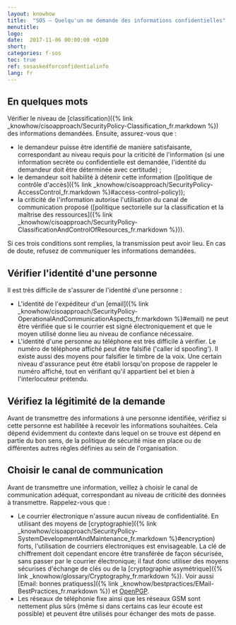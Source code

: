 ```yaml
---
layout: knowhow
title:  "SOS – Quelqu'un me demande des informations confidentielles"
menutitle:
logo:
date:  2017-11-06 00:00:00 +0100
short:
categories: f-sos
toc: true
ref: sosaskedforconfidentialinfo
lang: fr
---
```


## En quelques mots
Vérifier le niveau de [classification]({% link _knowhow/cisoapproach/SecurityPolicy-Classification_fr.markdown %}) des informations demandées. Ensuite, assurez-vous que :

* le demandeur puisse être identifié de manière satisfaisante, correspondant au niveau requis pour la criticité de l'information (si une information secrète ou confidentielle est demandée, l'identité du demandeur doit être déterminée avec certitude) ;
* le demandeur soit habilité à détenir cette information ([politique de contrôle d'accès]({% link _knowhow/cisoapproach/SecurityPolicy-AccessControl_fr.markdown %}#access-control-policy));
* la criticité de l'information autorise l'utilisation du canal de communication proposé ([politique sectorielle sur la classification et la maîtrise des ressources]({% link _knowhow/cisoapproach/SecurityPolicy-ClassificationAndControlOfResources_fr.markdown %})).

Si ces trois conditions sont remplies, la transmission peut avoir lieu. En cas de doute, refusez de communiquer les informations demandées.

## Vérifier l'identité d'une personne
Il est très difficile de s'assurer de l'identité d'une personne :

* L'identité de l'expéditeur d'un [email]({% link _knowhow/cisoapproach/SecurityPolicy-OperationalAndCommunicationAspects_fr.markdown %}#email) ne peut être vérifiée que si le courrier est signé électroniquement et que le moyen utilisé donne lieu au niveau de confiance nécessaire.
* L'identité d'une personne au téléphone est très difficile à vérifier. Le numéro de téléphone affiché peut être falsifié ('caller id spoofing'). Il existe aussi des moyens pour falsifier le timbre de la voix. Une certain niveau d'assurance peut être établi lorsqu'on propose de rappeler le numéro affiché, tout en vérifiant qu'il appartient bel et bien à l'interlocuteur prétendu.

## Vérifiez la légitimité de la demande
Avant de transmettre des informations à une personne identifiée, vérifiez si cette personne est habilitée à recevoir les informations souhaitées. Cela dépend évidemment du contexte dans lequel on se trouve est dépend en partie du bon sens, de la politique de sécurité mise en place ou de différentes autres règles définies au sein de l'organisation.

## Choisir le canal de communication
Avant de transmettre une information, veillez à choisir le canal de communication adéquat, correspondant au niveau de criticité des données à transmettre. Rappelez-vous que :

* Le courrier électronique n'assure aucun niveau de confidentialité. En utilisant des moyens de [cryptographie]({% link _knowhow/cisoapproach/SecurityPolicy-SystemDevelopmentAndMaintenance_fr.markdown %}#encryption) forts, l'utilisation de courriers électroniques est envisageable.  La clé de chiffrement doit cependant encore être transférée de façon sécurisée, sans passer par le courrier électronique; il faut donc utiliser des moyens sécurises d'échange de clés ou de la [cryptographie asymétrique]({% link _knowhow/glossary/Cryptography_fr.markdown %}). Voir aussi [Email: bonnes pratiquess]({% link _knowhow/bestpractices/EMail-BestPractices_fr.markdown %}) et [OpenPGP](https://www.openpgp.org).
* Les réseaux de téléphonie fixe ainsi que les réseaux GSM sont nettement plus sûrs (même si dans certains cas leur écoute est possible) et peuvent être utilisés pour échanger des mots de passe.
